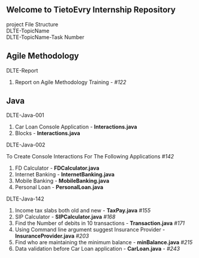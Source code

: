 <h2>Welcome to TietoEvry Internship Repository</h2>

project File Structure </br>
DLTE-TopicName </br>
DLTE-TopicName-Task Number
  
<h2>Agile Methodology</h2>
DLTE-Report</br>
  <ol>
  <li>Report on Agile Methodology Training - <i>#122</i></li>
  </ol>

<h2>Java</h2>
DLTE-Java-001
<ol>
  <li>Car Loan Console Application - <b>Interactions.java</b> </li>
  <li>Blocks - <b>Interactions.java</b></li>
</ol>

DLTE-Java-002
<p>To Create Console Interactions For The Following Applications <i>#142</i> </p>
<ol>
  <li>FD Calculator - <b>FDCalculator.java</b> </li>
  <li>Internet Banking - <b>InternetBanking.java</b> </li>
  <li>Mobile Banking - <b>MobileBanking.java</b></li>
  <li>Personal Loan - <b>PersonalLoan.java</b> </li>
</ol>

DLTE-Java-142
<ol>
<li>Income tax slabs both old and new - <b>TaxPay.java</b> <i>#155</i></li>
<li>SIP Calculator - <b>SIPCalculator.java</b> <i>#168</i></li>
<li>Find the Number of debits in 10 transactions - <b>Transaction.java</b> <i>#171</i></li>
<li>Using Command line argument suggest Insurance Provider - <b>InsuranceProvider.java</b> <i>#203</i></li>
<li>Find who are maintaining the minimum balance - <b>minBalance.java</b> <i>#215</i></li>
<li>Data validation before Car Loan application - <b>CarLoan.java</b> - <i>#243</i></li>
</ol>





